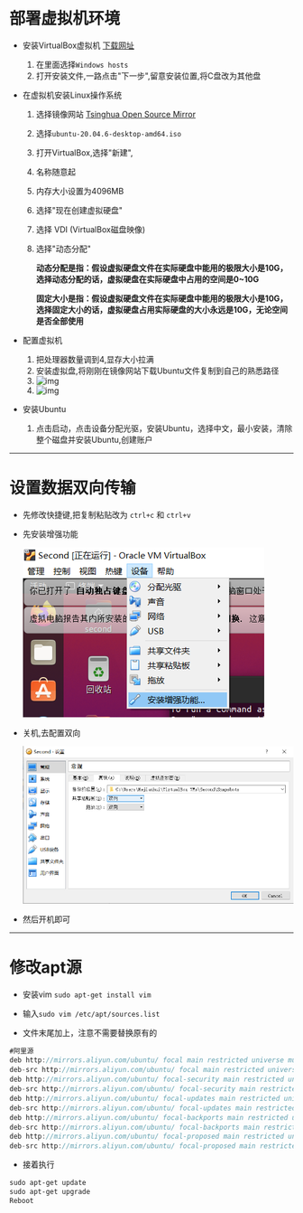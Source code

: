 # 部署虚拟机环境

- 安装VirtualBox虚拟机	[下载网址](https://www.virtualbox.org/wiki/Download_Old_Builds_5_2)

  1. 在里面选择`Windows hosts`
  2. 打开安装文件,一路点击"下一步",留意安装位置,将C盘改为其他盘

- 在虚拟机安装Linux操作系统

  1. 选择镜像网站	[Tsinghua Open Source Mirror](https://mirrors.tuna.tsinghua.edu.cn/ubuntu-releases/20.04/)

  2. 选择`ubuntu-20.04.6-desktop-amd64.iso`

  3. 打开VirtualBox,选择"新建",

  4. 名称随意起

  5. 内存大小设置为4096MB

  6. 选择"现在创建虚拟硬盘"

  7. 选择 VDI (VirtualBox磁盘映像)

  8. 选择"动态分配"

     **动态分配是指：假设虚拟硬盘文件在实际硬盘中能用的极限大小是10G，选择动态分配的话，虚拟硬盘在实际硬盘中占用的空间是0~10G**

     **固定大小是指：假设虚拟硬盘文件在实际硬盘中能用的极限大小是10G，选择固定大小的话，虚拟硬盘占用实际硬盘的大小永远是10G，无论空间是否全部使用**

- 配置虚拟机

  1. 把处理器数量调到4,显存大小拉满
  2. 安装虚拟盘,将刚刚在镜像网站下载Ubuntu文件复制到自己的熟悉路径
  3. ![img](https://img-blog.csdnimg.cn/20210819004417600.png?x-oss-process=image/watermark,type_ZmFuZ3poZW5naGVpdGk,shadow_10,text_aHR0cHM6Ly9ibG9nLmNzZG4ubmV0L0lub2NoaWdvaGFu,size_16,color_FFFFFF,t_70)
  4. ![img](https://img-blog.csdnimg.cn/2021081900444742.png?x-oss-process=image/watermark,type_ZmFuZ3poZW5naGVpdGk,shadow_10,text_aHR0cHM6Ly9ibG9nLmNzZG4ubmV0L0lub2NoaWdvaGFu,size_16,color_FFFFFF,t_70)

- 安装Ubuntu
  1. 点击启动，点击设备分配光驱，安装Ubuntu，选择中文，最小安装，清除整个磁盘并安装Ubuntu,创建账户

------

# 设置数据双向传输

- 先修改快捷键,把复制粘贴改为 `ctrl+c` 和 `ctrl+v`

- 先安装增强功能

  ![image-20230505164248318](assets/image-20230505164248318.png)

- 关机,去配置双向

  ![image-20230505164126991](assets/image-20230505164126991.png)

- 然后开机即可

-----------

# 修改apt源

- 安装vim `sudo apt-get install vim`

- 输入`sudo vim /etc/apt/sources.list`

- 文件末尾加上，注意不需要替换原有的

```D
#阿里源
deb http://mirrors.aliyun.com/ubuntu/ focal main restricted universe multiverse
deb-src http://mirrors.aliyun.com/ubuntu/ focal main restricted universe multiverse
deb http://mirrors.aliyun.com/ubuntu/ focal-security main restricted universe multiverse
deb-src http://mirrors.aliyun.com/ubuntu/ focal-security main restricted universe multiverse
deb http://mirrors.aliyun.com/ubuntu/ focal-updates main restricted universe multiverse
deb-src http://mirrors.aliyun.com/ubuntu/ focal-updates main restricted universe multiverse
deb http://mirrors.aliyun.com/ubuntu/ focal-backports main restricted universe multiverse
deb-src http://mirrors.aliyun.com/ubuntu/ focal-backports main restricted universe multiverse
deb http://mirrors.aliyun.com/ubuntu/ focal-proposed main restricted universe multiverse
deb-src http://mirrors.aliyun.com/ubuntu/ focal-proposed main restricted universe multiverse
```

- 接着执行

```shell
sudo apt-get update
sudo apt-get upgrade
Reboot
```



